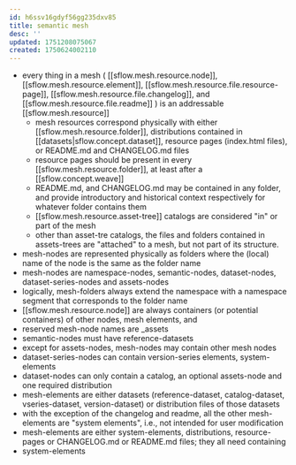 ```yaml
---
id: h6ssv16gdyf56gg235dxv85
title: semantic mesh
desc: ''
updated: 1751208075067
created: 1750624002110
---
```


- every thing in a mesh ( [[sflow.mesh.resource.node]], [[sflow.mesh.resource.element]], [[sflow.mesh.resource.file.resource-page]], [[sflow.mesh.resource.file.changelog]], and [[sflow.mesh.resource.file.readme]] ) is an addressable [[sflow.mesh.resource]]
  - mesh resources correspond physically with either [[sflow.mesh.resource.folder]], distributions contained in [[datasets|sflow.concept.dataset]], resource pages (index.html files), or README.md and CHANGELOG.md files
  - resource pages should be present in every [[sflow.mesh.resource.folder]], at least after a [[sflow.concept.weave]]
  - README.md, and CHANGELOG.md may be contained in any folder, and provide introductory and historical context respectively for whatever folder contains them
  - [[sflow.mesh.resource.asset-tree]] catalogs are considered "in" or part of the mesh
  - other than asset-tre catalogs, the files and folders contained in assets-trees are "attached" to a mesh, but not part of its structure.
- mesh-nodes are represented physically as folders where the (local) name of the  node is the same as the folder name
- mesh-nodes are namespace-nodes, semantic-nodes, dataset-nodes,  dataset-series-nodes and assets-nodes
- logically, mesh-folders always extend the namespace with a namespace segment  that corresponds to the folder name
- [[sflow.mesh.resource.node]] are always containers (or potential containers) of other nodes, mesh elements, and 
- reserved mesh-node names are _assets
- semantic-nodes must have reference-datasets
- except for assets-nodes, mesh-nodes may contain other mesh nodes
- dataset-series-nodes can contain version-series elements, system-elements
- dataset-nodes can only contain a catalog, an optional assets-node and one  required distribution
- mesh-elements are either datasets (reference-dataset, catalog-dataset,  vseries-dataset, version-dataset) or distribution files of those datasets
- with the exception of the changelog and readme, all the  other mesh-elements are "system elements", i.e., not intended for user modification
- mesh-elements are either system-elements, distributions, resource-pages or CHANGELOG.md or README.md files; they all need containing
- system-elements 
